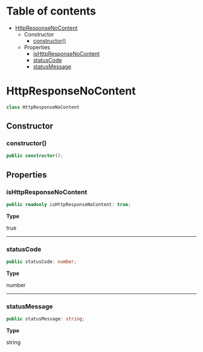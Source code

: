 # Table of contents

* [HttpResponseNoContent][ClassDeclaration-9]
    * Constructor
        * [constructor()][Constructor-7]
    * Properties
        * [isHttpResponseNoContent][PropertyDeclaration-16]
        * [statusCode][PropertyDeclaration-17]
        * [statusMessage][PropertyDeclaration-18]

# HttpResponseNoContent

```typescript
class HttpResponseNoContent
```
## Constructor

### constructor()

```typescript
public constructor();
```

## Properties

### isHttpResponseNoContent

```typescript
public readonly isHttpResponseNoContent: true;
```

**Type**

true

----------

### statusCode

```typescript
public statusCode: number;
```

**Type**

number

----------

### statusMessage

```typescript
public statusMessage: string;
```

**Type**

string

[ClassDeclaration-9]: httpresponsenocontent.md#httpresponsenocontent
[Constructor-7]: httpresponsenocontent.md#constructor
[PropertyDeclaration-16]: httpresponsenocontent.md#ishttpresponsenocontent
[PropertyDeclaration-17]: httpresponsenocontent.md#statuscode
[PropertyDeclaration-18]: httpresponsenocontent.md#statusmessage